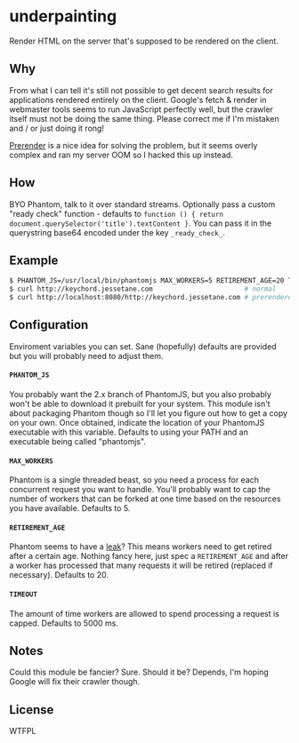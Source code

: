 # underpainting
Render HTML on the server that's supposed to be rendered on the client.

## Why
From what I can tell it's still not possible to get decent search results for applications rendered entirely on the client. Google's fetch & render in webmaster tools seems to run JavaScript perfectly well, but the crawler itself must not be doing the same thing. Please correct me if I'm mistaken and / or just doing it rong!

[Prerender](https://github.com/prerender/prerender) is a nice idea for solving the problem, but it seems overly complex and ran my server OOM so I hacked this up instead.

## How
BYO Phantom, talk to it over standard streams. Optionally pass a custom "ready check" function - defaults to `function () { return document.querySelector('title').textContent }`. You can pass it in the querystring base64 encoded under the key `_ready_check_`.

## Example
```bash
$ PHANTOM_JS=/usr/local/bin/phantomjs MAX_WORKERS=5 RETIREMENT_AGE=20 TIMEOUT=5000 node http-server &
$ curl http://keychord.jessetane.com                       # normal
$ curl http://localhost:8080/http://keychord.jessetane.com # prerendered
```

## Configuration
Enviroment variables you can set. Sane (hopefully) defaults are provided but you will probably need to adjust them.

#### `PHANTOM_JS`
You probably want the 2.x branch of PhantomJS, but you also probably won't be able to download it prebuilt for your system. This module isn't about packaging Phantom though so I'll let you figure out how to get a copy on your own. Once obtained, indicate the location of your PhantomJS executable with this variable. Defaults to using your PATH and an executable being called "phantomjs".

#### `MAX_WORKERS`
Phantom is a single threaded beast, so you need a process for each concurrent request you want to handle. You'll probably want to cap the number of workers that can be forked at one time based on the resources you have available. Defaults to 5.

#### `RETIREMENT_AGE`
Phantom seems to have a [leak](https://github.com/ariya/phantomjs/issues/12903)? This means workers need to get retired after a certain age. Nothing fancy here, just spec a `RETIREMENT_AGE` and after a worker has processed that many requests it will be retired (replaced if necessary). Defaults to 20.

#### `TIMEOUT`
The amount of time workers are allowed to spend processing a request is capped. Defaults to 5000 ms.

## Notes
Could this module be fancier? Sure. Should it be? Depends, I'm hoping Google will fix their crawler though.

## License
WTFPL
